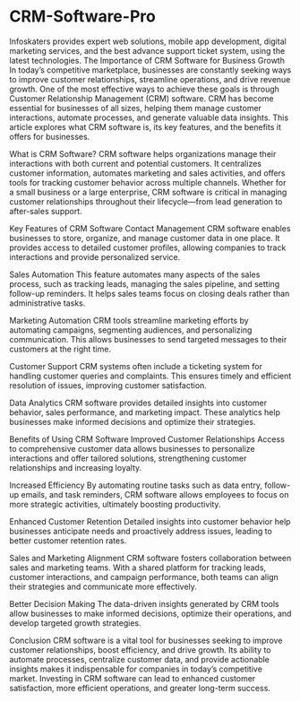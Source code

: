 # CRM-Software-Pro
Infoskaters provides expert web solutions, mobile app development, digital marketing services, and the best advance support ticket system, using the latest technologies.
The Importance of CRM Software for Business Growth
In today’s competitive marketplace, businesses are constantly seeking ways to improve customer relationships, streamline operations, and drive revenue growth. One of the most effective ways to achieve these goals is through Customer Relationship Management (CRM) software. CRM has become essential for businesses of all sizes, helping them manage customer interactions, automate processes, and generate valuable data insights. This article explores what CRM software is, its key features, and the benefits it offers for businesses.

What is CRM Software?
CRM software helps organizations manage their interactions with both current and potential customers. It centralizes customer information, automates marketing and sales activities, and offers tools for tracking customer behavior across multiple channels. Whether for a small business or a large enterprise, CRM software is critical in managing customer relationships throughout their lifecycle—from lead generation to after-sales support.

Key Features of CRM Software
Contact Management
CRM software enables businesses to store, organize, and manage customer data in one place. It provides access to detailed customer profiles, allowing companies to track interactions and provide personalized service.

Sales Automation
This feature automates many aspects of the sales process, such as tracking leads, managing the sales pipeline, and setting follow-up reminders. It helps sales teams focus on closing deals rather than administrative tasks.

Marketing Automation
CRM tools streamline marketing efforts by automating campaigns, segmenting audiences, and personalizing communication. This allows businesses to send targeted messages to their customers at the right time.

Customer Support
CRM systems often include a ticketing system for handling customer queries and complaints. This ensures timely and efficient resolution of issues, improving customer satisfaction.

Data Analytics
CRM software provides detailed insights into customer behavior, sales performance, and marketing impact. These analytics help businesses make informed decisions and optimize their strategies.

Benefits of Using CRM Software
Improved Customer Relationships
Access to comprehensive customer data allows businesses to personalize interactions and offer tailored solutions, strengthening customer relationships and increasing loyalty.

Increased Efficiency
By automating routine tasks such as data entry, follow-up emails, and task reminders, CRM software allows employees to focus on more strategic activities, ultimately boosting productivity.

Enhanced Customer Retention
Detailed insights into customer behavior help businesses anticipate needs and proactively address issues, leading to better customer retention rates.

Sales and Marketing Alignment
CRM software fosters collaboration between sales and marketing teams. With a shared platform for tracking leads, customer interactions, and campaign performance, both teams can align their strategies and communicate more effectively.

Better Decision Making
The data-driven insights generated by CRM tools allow businesses to make informed decisions, optimize their operations, and develop targeted growth strategies.

Conclusion
CRM software is a vital tool for businesses seeking to improve customer relationships, boost efficiency, and drive growth. Its ability to automate processes, centralize customer data, and provide actionable insights makes it indispensable for companies in today’s competitive market. Investing in CRM software can lead to enhanced customer satisfaction, more efficient operations, and greater long-term success.

